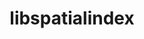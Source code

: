 ---
title: "libspatialindex"
layout: cache
categories: [package, develop-2024-03-03]
meta: {"versions": ["1.9.3"], "compilers": ["apple-clang@=15.0.0", "gcc@=11.4.0"], "oss": ["ubuntu22.04", "ventura"], "platforms": ["darwin", "linux"], "targets": ["aarch64", "x86_64_v3"], "stacks": ["ml-darwin-aarch64-mps", "ml-linux-x86_64-cpu", "ml-linux-x86_64-cuda", "root"], "num_specs": 2, "num_specs_by_stack": {"root": 2, "ml-darwin-aarch64-mps": 1, "ml-linux-x86_64-cuda": 1, "ml-linux-x86_64-cpu": 1}}
spec_details: [{"hash": "iucwqxnpmsqchhplb45zb3sqk73xr632", "compiler": "apple-clang@=15.0.0", "versions": ["1.9.3"], "os": "ventura", "platform": "darwin", "target": "aarch64", "variants": ["build_system=cmake", "build_type=Release", "generator=make", "~ipo"], "stacks": ["root", "ml-darwin-aarch64-mps"], "size": "-", "tarball": "https://binaries.spack.io/releases/develop-2024-03-03/build_cache/darwin-ventura-aarch64/apple-clang-15.0.0/libspatialindex-1.9.3/darwin-ventura-aarch64-apple-clang-15.0.0-libspatialindex-1.9.3-iucwqxnpmsqchhplb45zb3sqk73xr632.spack"}, {"hash": "lygu6z6hahkqnrmy4lmbwfe6ijgctrcm", "compiler": "gcc@=11.4.0", "versions": ["1.9.3"], "os": "ubuntu22.04", "platform": "linux", "target": "x86_64_v3", "variants": ["build_system=cmake", "build_type=Release", "generator=make", "~ipo"], "stacks": ["ml-linux-x86_64-cuda", "ml-linux-x86_64-cpu", "root"], "size": "-", "tarball": "https://binaries.spack.io/releases/develop-2024-03-03/build_cache/linux-ubuntu22.04-x86_64_v3/gcc-11.4.0/libspatialindex-1.9.3/linux-ubuntu22.04-x86_64_v3-gcc-11.4.0-libspatialindex-1.9.3-lygu6z6hahkqnrmy4lmbwfe6ijgctrcm.spack"}]
---